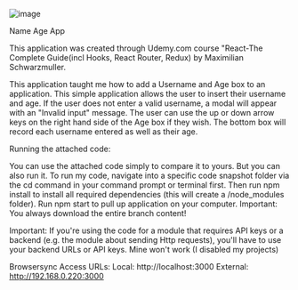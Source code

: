 ![image](https://user-images.githubusercontent.com/110921145/232877768-cfc978d4-dd16-42d3-b3e6-6a1bfd286d59.png)



Name Age App

This application was created through Udemy.com course "React-The Complete Guide(incl Hooks, React Router, Redux) by Maximilian Schwarzmuller.


This application taught me how to add a Username and Age box to an application. This simple application allows the user to insert their username and age.
If the user does not enter a valid username, a modal will appear with an "Invalid input" message.
The user can use the up or down arrow keys on the right hand side of the Age box if they wish.
The bottom box will record each username entered as well as their age.


Running the attached code:

You can use the attached code simply to compare it to yours. But you can also run it.
To run my code, navigate into a specific code snapshot folder via the cd command in your command prompt or terminal first.
Then run npm install to install all required dependencies (this will create a /node_modules folder).
Run npm start to pull up application on your computer.
Important: You always download the entire branch content!


Important: If you're using the code for a module that requires API keys or a backend (e.g. the module about sending Http requests), you'll have to use your backend URLs or API keys. Mine won't work (I disabled my projects)


Browsersync Access URLs:
Local: http://localhost:3000
External: http://192.168.0.220:3000
